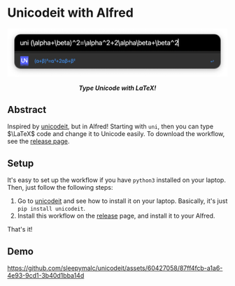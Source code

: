 # Unicodeit with Alfred

<p align="center">
	<img src="./demo/preview.png">
</p>

<p align="center"><b><i>
	Type Unicode with LaTeX!
</i></b></p>

## Abstract

Inspired by [unicodeit](https://github.com/svenkreiss/unicodeit), but in Alfred! Starting with `uni`, then you can type $\LaTeX$ code and change it to Unicode easily. To download the workflow, see the [release page](https://github.com/sleepymalc/unicode/releases).

## Setup

It's easy to set up the workflow if you have `python3` installed on your laptop. Then, just follow the following steps:

1. Go to [unicodeit](https://github.com/svenkreiss/unicodeit) and see how to install it on your laptop. Basically, it's just `pip install unicodeit`.
2. Install this workflow on the [release](https://github.com/sleepymalc/unicode/releases) page, and install it to your Alfred.

That's it!

## Demo

<https://github.com/sleepymalc/unicodeit/assets/60427058/87ff4fcb-a1a6-4e93-9cd1-3b40d1bba14d>
